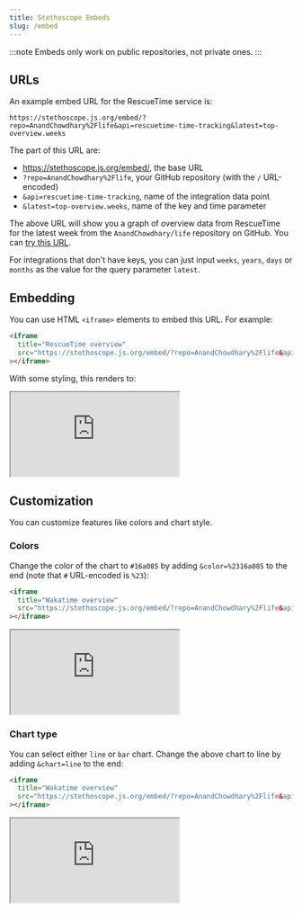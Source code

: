 ```yaml
---
title: Stethoscope Embeds
slug: /embed
---
```


:::note
Embeds only work on public repositories, not private ones.
:::

## URLs

An example embed URL for the RescueTime service is:

```
https://stethoscope.js.org/embed/?repo=AnandChowdhary%2Flife&api=rescuetime-time-tracking&latest=top-overview.weeks
```

The part of this URL are:

- https://stethoscope.js.org/embed/, the base URL
- `?repo=AnandChowdhary%2Flife`, your GitHub repository (with the `/` URL-encoded)
- `&api=rescuetime-time-tracking`, name of the integration data point
- `&latest=top-overview.weeks`, name of the key and time parameter

The above URL will show you a graph of overview data from RescueTime for the latest week from the `AnandChowdhary/life` repository on GitHub. You can [try this URL](https://stethoscope.js.org/embed/?repo=AnandChowdhary%2Flife&api=rescuetime-time-tracking&latest=top-overview.weeks).

For integrations that don't have keys, you can just input `weeks`, `years`, `days` or `months` as the value for the query parameter `latest`.

## Embedding

You can use HTML `<iframe>` elements to embed this URL. For example:

```html
<iframe
  title="RescueTime overview"
  src="https://stethoscope.js.org/embed/?repo=AnandChowdhary%2Flife&api=rescuetime-time-tracking&latest=top-overview.weeks"
></iframe>
```

With some styling, this renders to:

<iframe title="RescueTime overview" src="https://stethoscope.js.org/embed/?repo=AnandChowdhary%2Flife&api=rescuetime-time-tracking&latest=top-overview.weeks"></iframe>

## Customization

You can customize features like colors and chart style.

### Colors

Change the color of the chart to `#16a085` by adding `&color=%2316a085` to the end (note that `#` URL-encoded is `%23`):

```html
<iframe
  title="Wakatime overview"
  src="https://stethoscope.js.org/embed/?repo=AnandChowdhary%2Flife&api=wakatime-time-tracking&latest=days&color=%2316a085"
></iframe>
```

<iframe title="Wakatime overview" src="https://stethoscope.js.org/embed/?repo=AnandChowdhary%2Flife&api=wakatime-time-tracking&latest=days&color=%2316a085"></iframe>

### Chart type

You can select either `line` or `bar` chart. Change the above chart to line by adding `&chart=line` to the end:

```html
<iframe
  title="Wakatime overview"
  src="https://stethoscope.js.org/embed/?repo=AnandChowdhary%2Flife&api=wakatime-time-tracking&latest=days&color=%2316a085&chart=line"
></iframe>
```

<iframe title="Wakatime overview" src="https://stethoscope.js.org/embed/?repo=AnandChowdhary%2Flife&api=wakatime-time-tracking&latest=days&color=%2316a085&chart=line"></iframe>
